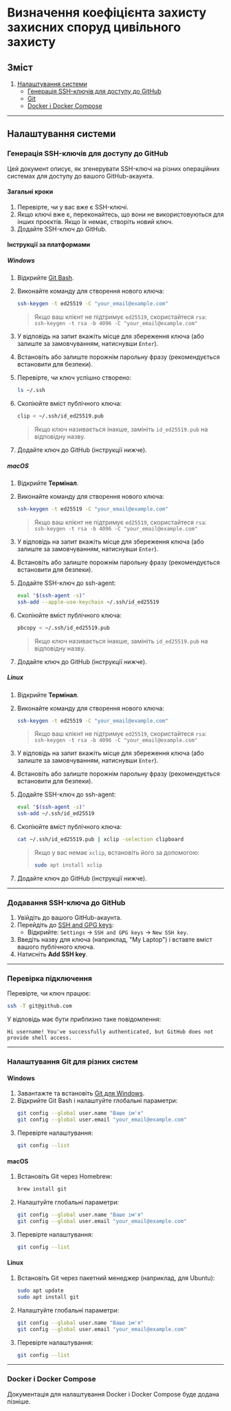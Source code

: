 # Визначення коефіцієнта захисту захисних споруд цивільного захисту

## Зміст
1. [Налаштування системи](#налаштування-системи)
   - [Генерація SSH-ключів для доступу до GitHub](#генерація-ssh-ключів-для-доступу-до-github)
   - [Git](#налаштування-git-для-різних-систем)
   - [Docker і Docker Compose](#docker-і-docker-compose)

---

## Налаштування системи

### Генерація SSH-ключів для доступу до GitHub

Цей документ описує, як згенерувати SSH-ключі на різних операційних системах для доступу до вашого GitHub-акаунта.

#### Загальні кроки
1. Перевірте, чи у вас вже є SSH-ключі.
2. Якщо ключі вже є, переконайтесь, що вони не використовуються для інших проєктів. Якщо їх немає, створіть новий ключ.
3. Додайте SSH-ключ до GitHub.

#### Інструкції за платформами

##### Windows

1. Відкрийте [Git Bash](https://git-scm.com/downloads).
2. Виконайте команду для створення нового ключа:
   ```bash
   ssh-keygen -t ed25519 -C "your_email@example.com"
   ```
   > Якщо ваш клієнт не підтримує `ed25519`, скористайтеся `rsa`:  
   > `ssh-keygen -t rsa -b 4096 -C "your_email@example.com"`

3. У відповідь на запит вкажіть місце для збереження ключа (або залиште за замовчуванням, натиснувши `Enter`).
4. Встановіть або залиште порожнім парольну фразу (рекомендується встановити для безпеки).
5. Перевірте, чи ключ успішно створено:
   ```bash
   ls ~/.ssh
   ```
6. Скопіюйте вміст публічного ключа:
   ```bash
   clip < ~/.ssh/id_ed25519.pub
   ```
   > Якщо ключ називається інакше, замініть `id_ed25519.pub` на відповідну назву.
7. Додайте ключ до GitHub (інструкції нижче).

##### macOS

1. Відкрийте **Термінал**.
2. Виконайте команду для створення нового ключа:
   ```bash
   ssh-keygen -t ed25519 -C "your_email@example.com"
   ```
   > Якщо ваш клієнт не підтримує `ed25519`, скористайтеся `rsa`:  
   > `ssh-keygen -t rsa -b 4096 -C "your_email@example.com"`

3. У відповідь на запит вкажіть місце для збереження ключа (або залиште за замовчуванням, натиснувши `Enter`).
4. Встановіть або залиште порожнім парольну фразу (рекомендується встановити для безпеки).
5. Додайте SSH-ключ до ssh-agent:
   ```bash
   eval "$(ssh-agent -s)"
   ssh-add --apple-use-keychain ~/.ssh/id_ed25519
   ```
6. Скопіюйте вміст публічного ключа:
   ```bash
   pbcopy < ~/.ssh/id_ed25519.pub
   ```
   > Якщо ключ називається інакше, замініть `id_ed25519.pub` на відповідну назву.
7. Додайте ключ до GitHub (інструкції нижче).

##### Linux

1. Відкрийте **Термінал**.
2. Виконайте команду для створення нового ключа:
   ```bash
   ssh-keygen -t ed25519 -C "your_email@example.com"
   ```
   > Якщо ваш клієнт не підтримує `ed25519`, скористайтеся `rsa`:  
   > `ssh-keygen -t rsa -b 4096 -C "your_email@example.com"`

3. У відповідь на запит вкажіть місце для збереження ключа (або залиште за замовчуванням, натиснувши `Enter`).
4. Встановіть або залиште порожнім парольну фразу (рекомендується встановити для безпеки).
5. Додайте SSH-ключ до ssh-agent:
   ```bash
   eval "$(ssh-agent -s)"
   ssh-add ~/.ssh/id_ed25519
   ```
6. Скопіюйте вміст публічного ключа:
   ```bash
   cat ~/.ssh/id_ed25519.pub | xclip -selection clipboard
   ```
   > Якщо у вас немає `xclip`, встановіть його за допомогою:
   > ```bash
   > sudo apt install xclip
   > ```
7. Додайте ключ до GitHub (інструкції нижче).

---

### Додавання SSH-ключа до GitHub
1. Увійдіть до вашого GitHub-акаунта.
2. Перейдіть до [SSH and GPG keys](https://github.com/settings/keys):
   - Відкрийте: `Settings` → `SSH and GPG keys` → `New SSH key`.
3. Введіть назву для ключа (наприклад, "My Laptop") і вставте вміст вашого публічного ключа.
4. Натисніть **Add SSH key**.

---

### Перевірка підключення
Перевірте, чи ключ працює:
```bash
ssh -T git@github.com
```
У відповідь має бути приблизно таке повідомлення:
```
Hi username! You've successfully authenticated, but GitHub does not provide shell access.
```

---

### Налаштування Git для різних систем

#### Windows
1. Завантажте та встановіть [Git для Windows](https://git-scm.com/download/win).
2. Відкрийте Git Bash і налаштуйте глобальні параметри:
   ```bash
   git config --global user.name "Ваше ім'я"
   git config --global user.email "your_email@example.com"
   ```
3. Перевірте налаштування:
   ```bash
   git config --list
   ```

#### macOS
1. Встановіть Git через Homebrew:
   ```bash
   brew install git
   ```
2. Налаштуйте глобальні параметри:
   ```bash
   git config --global user.name "Ваше ім'я"
   git config --global user.email "your_email@example.com"
   ```
3. Перевірте налаштування:
   ```bash
   git config --list
   ```

#### Linux
1. Встановіть Git через пакетний менеджер (наприклад, для Ubuntu):
   ```bash
   sudo apt update
   sudo apt install git
   ```
2. Налаштуйте глобальні параметри:
   ```bash
   git config --global user.name "Ваше ім'я"
   git config --global user.email "your_email@example.com"
   ```
3. Перевірте налаштування:
   ```bash
   git config --list
   ```

---

### Docker і Docker Compose

Документація для налаштування Docker і Docker Compose буде додана пізніше.

